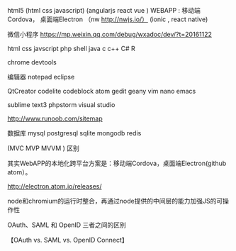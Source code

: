   html5
  (html css javascript)     (angularjs react vue )
  WEBAPP : 移动端Cordova，            桌面端Electron  （nw http://nwjs.io/）
           (ionic , react native)
           
  微信小程序
     https://mp.weixin.qq.com/debug/wxadoc/dev/?t=20161122
     
     
     
  html 
  css 
  javscript
  php 
  shell
  java
  c
  c++ 
  C#
  R
  
  
  chrome devtools

  


  
  
编辑器
notepad 
eclipse

QtCreator
codelite
codeblock
atom
gedit
geany
vim
nano
emacs



sublime text3
phpstorm
visual studio 



http://www.runoob.com/sitemap




数据库
mysql postgresql sqlite mongodb redis 



  
  
  (MVC MVP MVVM ) 区别
  
  
  其实WebAPP的本地化跨平台方案是：移动端Cordova，桌面端Electron(github atom）。

  
  http://electron.atom.io/releases/
  
  
  node和chromium的运行时整合，再通过node提供的中间层的能力加强JS的可操作性
  
  
  
  
  OAuth、SAML 和 OpenID 三者之间的区别
  
  
  【OAuth vs. SAML vs. OpenID Connect】